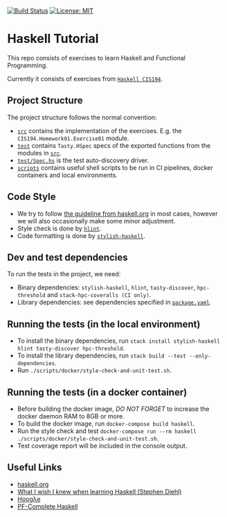 [![Build Status](https://travis-ci.com/sinogermany/haskell-tutorial.svg?branch=master)](https://travis-ci.com/sinogermany/haskell-tutorial)
[![License: MIT](https://img.shields.io/badge/License-MIT-yellow.svg)](https://opensource.org/licenses/MIT)

# Haskell Tutorial

This repo consists of exercises to learn Haskell and Functional Programming.

Currently it consists of exercises from [`Haskell CIS194`](https://www.seas.upenn.edu/~cis194/fall16/).

## Project Structure

The project structure follows the normal convention:
- [`src`](src) contains the implementation of the exercises. E.g. the `CIS194.Homework01.Exercise01` module.
- [`test`](test) contains `Tasty.HSpec` specs of the exported functions from the modules in [`src`](src).
- [`test/Spec.hs`](test/Spec.hs) is the test auto-discovery driver.
- [`scripts`](scripts) contains useful shell scripts to be run in CI pipelines, docker containers and local environments.

## Code Style

- We try to follow [the guideline from haskell.org](https://wiki.haskell.org/Programming_guidelines) in most cases,
however we will also occasionally make some minor adjustment.
- Style check is done by [`hlint`](https://hackage.haskell.org/package/hlint).
- Code formatting is done by [`stylish-haskell`](https://hackage.haskell.org/package/stylish-haskell).

## Dev and test dependencies

To run the tests in the project, we need:
- Binary dependencies: `stylish-haskell`, `hlint`, `tasty-discover`, `hpc-threshold` and `stack-hpc-coveralls (CI only)`.
- Library dependencies: see dependencies specified in [`package.yaml`](package.yaml).

## Running the tests (in the local environment)

- To install the binary dependencies, run `stack install stylish-haskell hlint tasty-discover hpc-threshold`.
- To install the library dependencies, run `stack build --test --only-dependencies`.
- Run `./scripts/docker/style-check-and-unit-test.sh`.

## Running the tests (in a docker container)

- Before building the docker image, _DO_ _NOT_ _FORGET_ to increase the docker daemon RAM to 8GB or more.
- To build the docker image, run `docker-compose build haskell`.
- Run the style check and test `docker-compose run --rm haskell ./scripts/docker/style-check-and-unit-test.sh`.
- Test coverage report will be included in the console output.

## Useful Links

- [haskell.org](https://www.haskell.org/)
- [What I wish I knew when learning Haskell (Stephen Diehl)](http://dev.stephendiehl.com/hask/)
- [Hoogλe](https://hoogle.haskell.org/)
- [PF-Complete Haskell](https://haskell.fpcomplete.com/)
